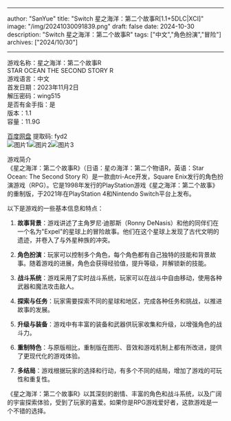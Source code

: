 
---
author: "SanYue"
title: "Switch 星之海洋：第二个故事R[1.1+5DLC|XCI]"
image: "/img/20241030091839.png"
draft: false
date: 2024-10-30
description: "Switch 星之海洋：第二个故事R"
tags: ["中文","角色扮演","冒险"]
archives: ["2024/10/30"]

---

游戏名称：星之海洋：第二个故事R   
STAR OCEAN THE SECOND STORY R    
游戏语言：中文  
首发日期：2023年11月2日  
解压密码：wing515  
是否有金手指：是  
版本：1.1   
容量：11.9G

[百度网盘](https://pan.baidu.com/s/1aQWDvJP4qQlIhWYV97A0tw) 提取码: fyd2  
![图片1](/img/ebc37c55668fd.jpg)![图片2](/img/6ec4c66d1a60a9a.jpg)![图片3](/img/2c2895182d6be.jpg)  

游戏简介  
《星之海洋：第二个故事R》（日语：星の海洋：第二个物语R，英语：Star Ocean: The Second Story R）是一款由tri-Ace开发，Square Enix发行的角色扮演游戏（RPG）。它是1998年发行的PlayStation游戏《星之海洋：第二个故事》的重制版，于2021年在PlayStation 4和Nintendo Switch平台上发布。

以下是游戏的一些基本信息和特点：

1. **故事背景**：游戏讲述了主角罗尼·迪那斯（Ronny DeNasis）和他的同伴们在一个名为"Expel"的星球上的冒险故事。他们在这个星球上发现了古代文明的遗迹，并卷入了与外星种族的冲突。

2. **角色扮演**：玩家可以控制多个角色，每个角色都有自己独特的技能和背景故事。随着游戏的进展，角色会获得经验值，提升等级，并解锁新的技能。

3. **战斗系统**：游戏采用了实时战斗系统，玩家可以在战斗中自由移动，使用各种武器和魔法攻击敌人。

4. **探索与任务**：玩家需要探索不同的星球和地区，完成各种任务和挑战，以推进故事的发展。

5. **升级与装备**：游戏中有丰富的装备和武器供玩家收集和升级，以增强角色的战斗力。

6. **重制特色**：与原版相比，重制版在图形、音效和游戏机制上都有所改进，提供了更现代化的游戏体验。

7. **多结局**：游戏根据玩家的选择和行动，有多个不同的结局，增加了游戏的可玩性和重复性。

《星之海洋：第二个故事R》以其深刻的剧情、丰富的角色和战斗系统，以及广阔的宇宙探索体验，受到了玩家的喜爱。如果你是RPG游戏爱好者，这款游戏是一个不错的选择。
